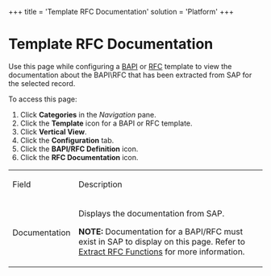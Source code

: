 +++
title = 'Template RFC Documentation'
solution = 'Platform'
+++

# Template RFC Documentation

<div class="use">

Use this page while configuring a
[BAPI](../Use_Cases/Configure_a_BAPI_Template.htm) or
[RFC](../Use_Cases/Configure_a_RFC_Template.htm) template to view the
documentation about the BAPI\\RFC that has been extracted from SAP for
the selected record.

</div>

To access this page:

1.  Click **Categories** in the *Navigation* pane.
2.  Click the **Template** icon for a BAPI or RFC template.
3.  Click **Vertical View**.
4.  Click the **Configuration** tab.
5.  Click the **BAPI/RFC Definition** icon.
6.  Click the **RFC Documentation** icon.

<table>
<tbody>
<tr class="odd">
<td><p>Field</p></td>
<td><p>Description</p></td>
</tr>
<tr class="even">
<td><p>Documentation</p></td>
<td><p>Displays the documentation from SAP.</p>
<p><strong>NOTE:</strong> Documentation for a BAPI/RFC must exist in SAP to display on this page. Refer to <a href="../Config/Extract_RFC_Functions.htm">Extract RFC Functions</a> for more information.</p></td>
</tr>
</tbody>
</table>
